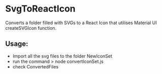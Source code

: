# SvgToReactIcon

Converts a folder filled with SVGs to a React Icon that utilises Material UI createSVGIcon function.

## Usage:
- Import all the svg files to the folder NewIconSet
- run the command > node convertIconSet.js
- check ConvertedFiles
